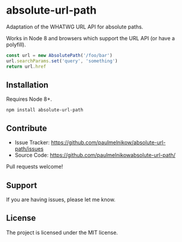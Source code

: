 absolute-url-path
=================

Adaptation of the WHATWG URL API for absolute paths.

Works in Node 8 and browsers which support the URL API (or have a polyfill).

```js
const url = new AbsolutePath('/foo/bar')
url.searchParams.set('query', 'something')
return url.href
```

Installation
------------

Requires Node 8+.

```
npm install absolute-url-path
```


Contribute
----------

- Issue Tracker: https://github.com/paulmelnikow/absolute-url-path/issues
- Source Code: https://github.com/paulmelnikowabsolute-url-path/

Pull requests welcome!


Support
-------

If you are having issues, please let me know.


License
-------

The project is licensed under the MIT license.
